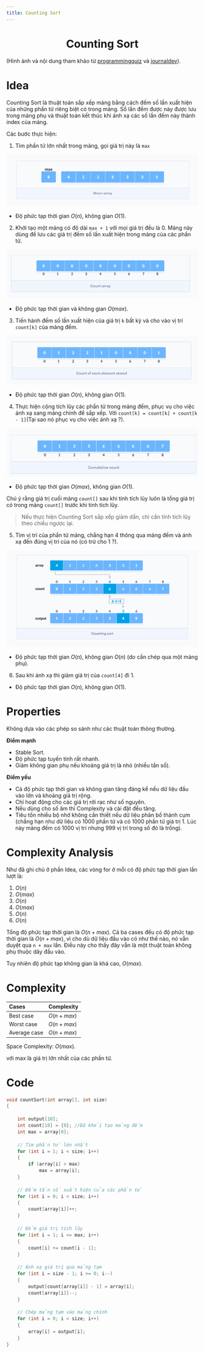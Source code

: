 ```yaml
---
title: Counting Sort
---
```


<link rel="stylesheet" href="main.css">
<div class="bg">
     <center><h1 class="bigtitle">Counting Sort</h1></center>
</div>



(Hình ảnh và nội dung tham khảo từ [programmingquiz](https://www.programiz.com/dsa/counting-sort) và [journaldev](https://www.journaldev.com/42355/counting-sort-algorithm)).

# Idea

Counting Sort là thuật toán sắp xếp mảng bằng cách đếm số lần xuất hiện của những phần tử riêng biệt có trong mảng. Số lần đếm được này được lưu trong mảng phụ và thuật toán kết thúc khi ánh xạ các số lần đếm này thành index của mảng.

Các bước thực hiện:

1. Tìm phần tử lớn nhất trong mảng, gọi giá trị này là `max`

<img src = "../img/sort26.png">

- Độ phức tạp thời gian $O(n)$, không gian $O(1)$.

2. Khởi tạo một mảng có độ dài `max + 1` với mọi giá trị đều là 0. Mảng này dùng để lưu các giá trị đếm số lần xuất hiện trong mảng của các phần tử.

<img src = "../img/sort27.png">

- Độ phức tạp thời gian và không gian $O(max)$.

3. Tiến hành đếm số lần xuất hiện của giá trị `k` bất kỳ và cho vào vị trí `count[k]` của mảng đếm.

<img src = "../img/sort28.png">

- Độ phức tạp thời gian $O(n)$, không gian $O(1)$.

4. Thực hiện cộng tích lũy các phần tử trong mảng đếm, phục vụ cho việc ánh xạ sang mảng chính để sắp xếp. Với `count[k] = count[k] + count[k - 1]`(Tại sao nó phục vụ cho việc ánh xạ ?).

<img src = "../img/sort29.png">

- Độ phức tạp thời gian $O(max)$, không gian $O(1)$.

Chú ý rằng giá trị cuối mảng `count[]` sau khi tính tích lũy luôn là tổng giá trị có trong mảng `count[]` trước khi tính tích lũy.

> Nếu thực hiện Counting Sort sắp xếp giảm dần, chỉ cần tính tích lũy theo chiều ngược lại.

5. Tìm vị trí của phần tử mảng, chẳng hạn 4 thông qua mảng đếm và ánh xạ đến đúng vị trí của nó (có trừ cho 1 ?).

<img src = "../img/sort30.png">

- Độ phức tạp thời gian $O(n)$, không gian $O(n)$ (do cần chép qua một mảng phụ).

6. Sau khi ánh xạ thì giảm giá trị của `count[4]` đi 1.

- Độ phức tạp thời gian $O(n)$, không gian $O(1)$.

# Properties

Không dựa vào các phép so sánh như các thuật toán thông thường.

**Điểm mạnh**

- Stable Sort.
- Độ phức tạp tuyến tính rất nhanh.
- Giảm không gian phụ nếu khoảng giá trị là nhỏ (nhiều tần số).

**Điểm yếu**

- Cả độ phức tạp thời gian và không gian tăng đáng kể nếu dữ liệu đầu vào lớn và khoảng giá trị rộng.
- Chỉ hoạt động cho các giá trị rời rạc như số nguyên.
- Nếu dùng cho số âm thì Complexity và cài đặt đều tăng.
- Tiêu tốn nhiều bộ nhớ không cần thiết nếu dữ liệu phân bố thành cụm (chẳng hạn như dữ liệu có 1000 phần tử và có 1000 phần tử giá trị 1. Lúc này mảng đếm có 1000 vị trí nhưng 999 vị trí trong số đó là trống).

# Complexity Analysis

Như đã ghi chú ở phần Idea, các vòng for ở mỗi có độ phức tạp thời gian lần lượt là:

1. $O(n)$
2. $O(max)$
3. $O(n)$
4. $O(max)$
5. $O(n)$
6. $O(n)$

Tổng độ phức tạp thời gian là $O(n + max)$. Cả ba cases đều có độ phức tạp thời gian là $O(n + max)$, vì cho dù dữ liệu đầu vào có như thế nào, nó vẫn duyệt qua `n + max` lần. Điều này cho thấy đây vẫn là một thuật toán không phụ thuộc dãy đầu vào.

Tuy nhiên độ phức tạp không gian là khá cao, $O(max)$.

# Complexity

| Cases        | Complexity   |
| :----------- | :----------- |
| Best case    | $O(n + max)$ |
| Worst case   | $O(n + max)$ |
| Average case | $O(n + max)$ |

Space Complexity: $O(max)$.

với max là giá trị lớn nhất của các phần tử.

# Code

```c++
void countSort(int array[], int size)
{

    int output[10];
    int count[10] = {0}; //Đã khởi tạo mảng đếm
    int max = array[0];

    // Tìm phần tử lớn nhất
    for (int i = 1; i < size; i++)
    {
        if (array[i] > max)
            max = array[i];
    }

    // Đếm tần số xuất hiện của các phần tử
    for (int i = 0; i < size; i++)
    {
        count[array[i]]++;
    }

    // Đếm giá trị tích lũy
    for (int i = 1; i <= max; i++)
    {
        count[i] += count[i - 1];
    }

    // Ánh xạ giá trị qua mảng tạm
    for (int i = size - 1; i >= 0; i--)
    {
        output[count[array[i]] - 1] = array[i];
        count[array[i]]--;
    }

    // Chép mảng tạm vào mảng chính
    for (int i = 0; i < size; i++)
    {
        array[i] = output[i];
    }
}
```
